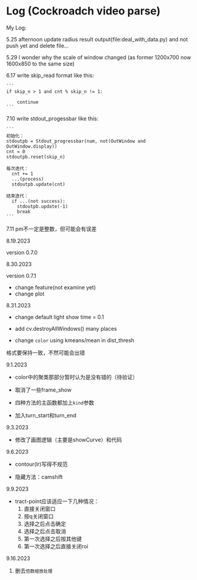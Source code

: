 # Log (Cockroadch video parse)

My Log:

5.25 afternoon update radius result output(file:deal_with_data.py) and not push yet and delete file...

5.29 I wonder why the scale of window changed (as former 1200x700 now 1600x850 to the same size)

6.17 write skip_read format like this: 

    ```
    if skip_n > 1 and cnt % skip_n != 1:
    
        continue
    ```

  7.10 write stdout_progessbar like this:

    ```
    初始化：
    stdoutpb = Stdout_progressbar(num, not(OutWindow and OutWindow.display))
    cnt = 0
    stdoutpb.reset(skip_n)
    
    每次迭代：
      cnt += 1
      ...(process)
      stdoutpb.update(cnt)
    
    结束迭代：
      if ...(not success):
        stdoutpb.update(-1)
        break
    ```

7.11 pm不一定是整数，但可能会有误差 



8.19.2023 

version 0.7.0


8.30.2023

version 0.7.1

- change feature(not examine yet)
- change plot

8.31.2023

- change default light show time = 0.1

- add cv.destroyAllWindows() many places

- change `color` using kmeans/mean in dist_thresh

格式要保持一致，不然可能会出错

9.1.2023

- color中的聚类那部分暂时认为是没有错的（待验证）

- 取消了一些frame_show

- 四种方法的主函数都加上`kind`参数

- 加入turn_start和turn_end

9.3.2023

- 修改了画图逻辑（主要是showCurve）和代码

9.6.2023

- contour(lr)写得不规范

- 隐藏方法：camshift

9.9.2023

- tract-point应该适应一下几种情况：
  1. 直接关闭窗口
  2. 按q关闭窗口
  3. 选择之后点击确定
  4. 选择之后点击取消
  5. 第一次选择之后按其他键
  6. 第一次选择之后直接关闭roi

9.16.2023

1. 删去`倍数缩放处理`

